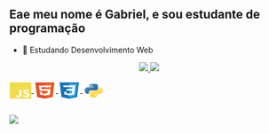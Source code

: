 ## Eae meu nome é Gabriel, e sou estudante de programação

- 🌱 Estudando Desenvolvimento Web

<div align="center">
  <a href="https://github.com/Tuxx369">
  <img height="180em" src="https://github-readme-stats.vercel.app/api?username=Tuxx369&show_icons=true&theme=radical&include_all_commits=true&count_private=true"/>
 <img height="100em" src="https://github-readme-stats.vercel.app/api/top-langs/?username=Tuxx369&layout=compact&langs_count=7&theme=dracula"/>
    </div>

  <div style="display: inline_block"><br>
  <img align="center" alt="Tuxx369-Js" height="30" width="40" src="https://raw.githubusercontent.com/devicons/devicon/master/icons/javascript/javascript-plain.svg">
  <img align="center" alt="Tuxx-HTML" height="30" width="40" src="https://raw.githubusercontent.com/devicons/devicon/master/icons/html5/html5-original.svg">
  <img align="center" alt="Tuxx-CSS" height="30" width="40" src="https://raw.githubusercontent.com/devicons/devicon/master/icons/css3/css3-original.svg">
  <img align="center" alt="Tuxx-Python" height="30" width="40" src="https://raw.githubusercontent.com/devicons/devicon/master/icons/python/python-original.svg">
</div>

##

<div> 
  <a href="https://instagram.com/gabriel_tuxx" target="_blank"><img src="https://img.shields.io/badge/-Instagram-%23E4405F?style=for-the-badge&logo=instagram&logoColor=white" target="_blank"></a>

